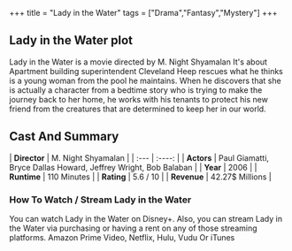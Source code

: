 +++
title = "Lady in the Water"
tags = ["Drama","Fantasy","Mystery"]
+++
## Lady in the Water plot
Lady in the Water is a movie directed by M. Night Shyamalan It's about Apartment building superintendent Cleveland Heep rescues what he thinks is a young woman from the pool he maintains. When he discovers that she is actually a character from a bedtime story who is trying to make the journey back to her home, he works with his tenants to protect his new friend from the creatures that are determined to keep her in our world.
## Cast And Summary
| **Director**      | M. Night Shyamalan |
    | :---        |    :----:   |
    |  **Actors** | Paul Giamatti, Bryce Dallas Howard, Jeffrey Wright, Bob Balaban |
    | **Year**   | 2006    |
    |  **Runtime** | 110 Minutes |
    |  **Rating** | 5.6 / 10 | 
    |  **Revenue** | 42.27$ Millions |
### How To Watch / Stream Lady in the Water
You can watch Lady in the Water on Disney+.
Also, you can stream Lady in the Water via purchasing or having a rent on any of those streaming platforms.
Amazon Prime Video, Netflix, Hulu, Vudu Or iTunes